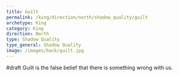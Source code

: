 ```yaml
---
title: Guilt
permalink: /king/direction/north/shadow_quality/guilt
archetype: King
category: King
direction: North
type: Shadow Quality
type_general: Shadow Quality
image: /images/back/guilt.jpg
---
```

#draft Guilt is the false belief that there is something wrong with us. 
